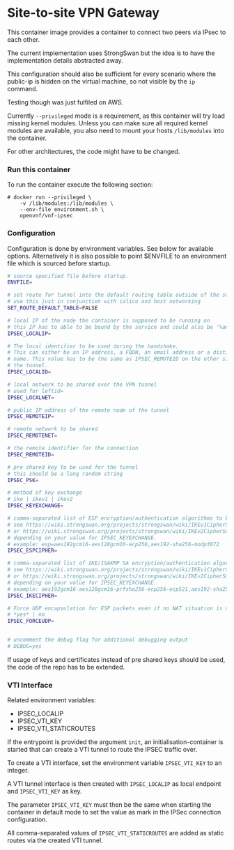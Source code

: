 # Site-to-site VPN Gateway

This container image provides a container to connect two peers
via IPsec to each other.

The current implementation uses StrongSwan but the idea is to
have the implementation details abstracted away.

This configuration should also be sufficient for every scenario where the public-ip is hidden on the virtual machine, so not visible by the `ip` command.

Testing though was just fulfiled on AWS.

Currently `--privileged` mode is a requirement, as this container will
try load missing kernel modules. Unless you can make sure all
required kernel modules are available, you also need to mount your
hosts `/lib/modules` into the container.

For other architectures, the code might have to be changed.

### Run this container

To run the container execute the following section:

```
# docker run --privileged \
    -v /lib/modules:/lib/modules \
    --env-file environment.sh \
    openvnf/vnf-ipsec
```

### Configuration

Configuration is done by environment variables. See below for available options.
Alternatively it is also possible to point $ENVFILE to an environment file which is sourced before startup.

```sh
# source specified file before startup.
ENVFILE=

# set route for tunnel into the default routing table outside of the scope of strongswan
# use this just in conjunction with calico and host networking
SET_ROUTE_DEFAULT_TABLE=FALSE

# local IP of the node the container is supposed to be running on
# this IP has to able to be bound by the service and could also be '%any'
IPSEC_LOCALIP=

# The local identifier to be used during the handshake.
# This can either be an IP address, a FQDN, an email address or a distinguished
# name. This value has to be the same as IPSEC_REMOTEID on the other side of
# the tunnel.
IPSEC_LOCALID=

# local network to be shared over the VPN tunnel
# used for leftid=
IPSEC_LOCALNET=

# public IP address of the remote node of the tunnel
IPSEC_REMOTEIP=

# remote network to be shared
IPSEC_REMOTENET=

# the remote identifier for the connection
IPSEC_REMOTEID=

# pre shared key to be used for the tunnel
# this should be a long random string
IPSEC_PSK=

# method of key exchange
# ike | ikev1 | ikev2
IPSEC_KEYEXCHANGE=

# comma-separated list of ESP encryption/authentication algorithms to be used for the connection
# see https://wiki.strongswan.org/projects/strongswan/wiki/IKEv1CipherSuites
# or https://wiki.strongswan.org/projects/strongswan/wiki/IKEv2CipherSuites
# depending on your value for IPSEC_KEYEXCHANGE.
# example: esp=aes192gcm16-aes128gcm16-ecp256,aes192-sha256-modp3072
IPSEC_ESPCIPHER=

# comma-separated list of IKE/ISAKMP SA encryption/authentication algorithms to be used
# see https://wiki.strongswan.org/projects/strongswan/wiki/IKEv1CipherSuites
# or https://wiki.strongswan.org/projects/strongswan/wiki/IKEv2CipherSuites
# depending on your value for IPSEC_KEYEXCHANGE.
# example: aes192gcm16-aes128gcm16-prfsha256-ecp256-ecp521,aes192-sha256-modp3072
IPSEC_IKECIPHER=

# Force UDP encapsulation for ESP packets even if no NAT situation is detected.
# *yes* | no
IPSEC_FORCEUDP=


# uncomment the debug flag for additional debugging output
# DEBUG=yes
```

If usage of keys and certificates instead of pre shared keys should be used, the code of the repo has to be extended.

### VTI Interface

Related environment variables:
* IPSEC_LOCALIP
* IPSEC_VTI_KEY
* IPSEC_VTI_STATICROUTES

If the entrypoint is provided the argument `init`, an initialisation-container is started that can create a VTI tunnel to route
the IPSEC traffic over.

To create a VTI interface, set the environment variable `IPSEC_VTI_KEY` to an integer.

A VTI tunnel interface is then created with `IPSEC_LOCALIP` as local endpoint and `IPSEC_VTI_KEY` as key.

The parameter `IPSEC_VTI_KEY` must then be the same when starting the container in default mode to set the value as mark in the
IPSec connection configuration.

All comma-separated values of `IPSEC_VTI_STATICROUTES` are added as static routes via the created VTI tunnel.
